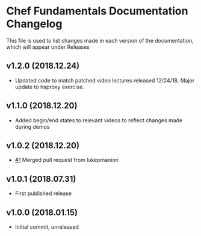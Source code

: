 # Chef Fundamentals Documentation Changelog

This file is used to list changes made in each version of the documentation, which will appear under Releases

## v1.2.0 (2018.12.24)

- Updated code to match patched video lectures released 12/24/18. Major update to haproxy exercise.

## v1.1.0 (2018.12.20)

- Added begin/end states to relevant videos to reflect changes made during demos

## v1.0.2 (2018.12.20)

- [#1](https://github.com/stellarsquall/chef-fundamentals-resources/pull/1) Merged pull request from lukepmanion

## v1.0.1 (2018.07.31)

- First published release

## v1.0.0 (2018.01.15)

- Initial commit, unreleased